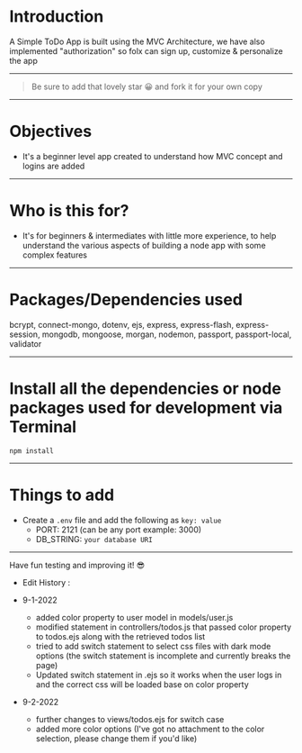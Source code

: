 # Introduction

A Simple ToDo App is built using the MVC Architecture, we have also implemented "authorization" so folx can sign up, customize & personalize the app 

---

> Be sure to add that lovely star 😀 and fork it for your own copy

---

# Objectives

- It's a beginner level app created to understand how MVC concept and logins are added

---

# Who is this for? 

- It's for beginners & intermediates with little more experience, to help understand the various aspects of building a node app with some complex features

---

# Packages/Dependencies used 

bcrypt, connect-mongo, dotenv, ejs, express, express-flash, express-session, mongodb, mongoose, morgan, nodemon, passport, passport-local, validator

---

# Install all the dependencies or node packages used for development via Terminal

`npm install` 

---

# Things to add

- Create a `.env` file and add the following as `key: value` 
  - PORT: 2121 (can be any port example: 3000) 
  - DB_STRING: `your database URI` 
 ---
 
 Have fun testing and improving it! 😎


- Edit History :
- 9-1-2022
  - added color property to user model in models/user.js
  - modified statement in controllers/todos.js that passed color property to todos.ejs along with the retrieved todos list
  - tried to add switch statement to select css files with dark mode options (the switch statement is incomplete and currently breaks the page)
  - Updated switch statement in .ejs so it works when the user logs in and the correct css will be loaded base on color property

- 9-2-2022
  - further changes to views/todos.ejs for switch case
  - added more color options (I've got no attachment to the color selection, please change them if you'd like)
